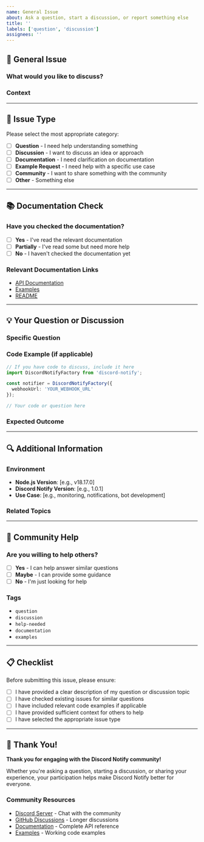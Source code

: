 ```yaml
---
name: General Issue
about: Ask a question, start a discussion, or report something else
title: ''
labels: ['question', 'discussion']
assignees: ''
---
```


## 📝 General Issue

### What would you like to discuss?
<!-- A clear and concise description of what you'd like to discuss or ask about. -->

### Context
<!-- Provide any relevant context about your question or discussion topic. -->

---

## 🎯 Issue Type

Please select the most appropriate category:

- [ ] **Question** - I need help understanding something
- [ ] **Discussion** - I want to discuss an idea or approach
- [ ] **Documentation** - I need clarification on documentation
- [ ] **Example Request** - I need help with a specific use case
- [ ] **Community** - I want to share something with the community
- [ ] **Other** - Something else

---

## 📚 Documentation Check

### Have you checked the documentation?
- [ ] **Yes** - I've read the relevant documentation
- [ ] **Partially** - I've read some but need more help
- [ ] **No** - I haven't checked the documentation yet

### Relevant Documentation Links
<!-- If you've checked documentation, which sections were most relevant? -->
- [API Documentation](https://devlander-software.github.io/discord-notify/API.md)
- [Examples](https://github.com/Devlander-Software/discord-notify/tree/production/examples)
- [README](https://github.com/Devlander-Software/discord-notify#readme)

---

## 💡 Your Question or Discussion

### Specific Question
<!-- If this is a question, what specifically do you need help with? -->

### Code Example (if applicable)
```typescript
// If you have code to discuss, include it here
import DiscordNotifyFactory from 'discord-notify';

const notifier = DiscordNotifyFactory({
  webhookUrl: 'YOUR_WEBHOOK_URL'
});

// Your code or question here
```

### Expected Outcome
<!-- What are you trying to achieve? -->

---

## 🔍 Additional Information

### Environment
- **Node.js Version**: [e.g., v18.17.0]
- **Discord Notify Version**: [e.g., 1.0.1]
- **Use Case**: [e.g., monitoring, notifications, bot development]

### Related Topics
<!-- Are there any related topics or issues that might be relevant? -->

---

## 🤝 Community Help

### Are you willing to help others?
- [ ] **Yes** - I can help answer similar questions
- [ ] **Maybe** - I can provide some guidance
- [ ] **No** - I'm just looking for help

### Tags
<!-- Add any relevant tags to help categorize this issue -->
- `question`
- `discussion`
- `help-needed`
- `documentation`
- `examples`

---

## 📋 Checklist

Before submitting this issue, please ensure:

- [ ] I have provided a clear description of my question or discussion topic
- [ ] I have checked existing issues for similar questions
- [ ] I have included relevant code examples if applicable
- [ ] I have provided sufficient context for others to help
- [ ] I have selected the appropriate issue type

---

## 🎉 Thank You!

**Thank you for engaging with the Discord Notify community!** 

Whether you're asking a question, starting a discussion, or sharing your experience, your participation helps make Discord Notify better for everyone.

### Community Resources
- [Discord Server](https://bit.ly/devlander-discord-invite) - Chat with the community
- [GitHub Discussions](https://github.com/orgs/Devlander-Software/discussions) - Longer discussions
- [Documentation](https://devlander-software.github.io/discord-notify/) - Complete API reference
- [Examples](https://github.com/Devlander-Software/discord-notify/tree/production/examples) - Working code examples 